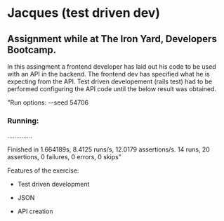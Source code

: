 # Jacques (test driven dev)

## Assignment while at The Iron Yard, Developers Bootcamp.

In this assingment a frontend developer has laid out his code to be used with an API in the backend. The frontend dev has specified what he is expecting from the API. Test driven developement (rails test) had to be performed configuring the API code until the below result was obtained.


"Run options: --seed 54706
### Running:

..............

Finished in 1.664189s, 8.4125 runs/s, 12.0179 assertions/s.
14 runs, 20 assertions, 0 failures, 0 errors, 0 skips"


Features of the exercise:

* Test driven development

* JSON

* API creation
